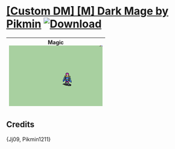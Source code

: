 # [\[Custom DM\] \[M\] Dark Mage by Pikmin](./) [![Download](https://img.shields.io/badge/Download--red?style=social&logo=github)](https://minhaskamal.github.io/DownGit/#/home?url=https://github.com/Klokinator/FE-Repo/tree/main/Battle%20Animations%2FMagi%20-%20Dark-Type%2F%5BCustom%20DM%5D%20%5BM%5D%20Dark%20Mage%20by%20Pikmin)

| <b>Magic</b><br/><img alt="Magic animation" src="./6.%20Magic/Magic.gif"/> |
| :---: |

## Credits

{Jj09, Pikmin1211}

